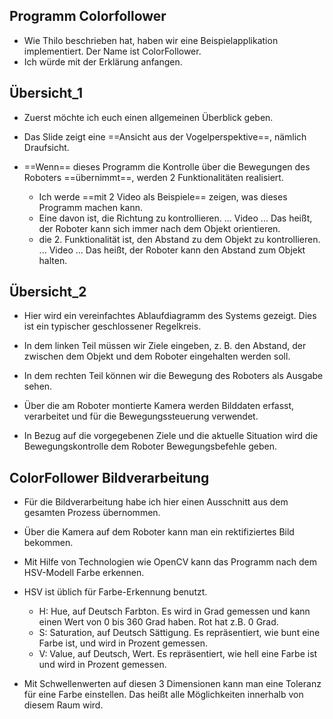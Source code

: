 ## Programm Colorfollower 
- Wie Thilo beschrieben hat, haben wir eine Beispielapplikation implementiert. Der Name ist ColorFollower. 
- Ich würde mit der Erklärung anfangen. 

## Übersicht_1 
- Zuerst möchte ich euch einen allgemeinen Überblick geben. 

- Das Slide zeigt eine ==Ansicht aus der Vogelperspektive==, nämlich Draufsicht. 
- ==Wenn== dieses Programm die Kontrolle über die Bewegungen des Roboters ==übernimmt==, werden 2 Funktionalitäten realisiert. 
	- Ich werde ==mit 2 Video als Beispiele== zeigen, was dieses Programm machen kann. 
	- Eine davon ist, die Richtung zu kontrollieren. ... Video ... Das heißt, der Roboter kann sich immer nach dem Objekt orientieren. 
	- die 2. Funktionalität ist, den Abstand zu dem Objekt zu kontrollieren. ... Video ... Das heißt, der Roboter kann den Abstand zum Objekt halten. 

## Übersicht_2 
- Hier wird ein vereinfachtes Ablaufdiagramm des Systems gezeigt. Dies ist ein typischer geschlossener Regelkreis. 

- In dem linken Teil müssen wir Ziele eingeben, z. B. den Abstand, der zwischen dem Objekt und dem Roboter eingehalten werden soll. 
- In dem rechten Teil können wir die Bewegung des Roboters als Ausgabe sehen. 
- Über die am Roboter montierte Kamera werden Bilddaten erfasst, verarbeitet und für die Bewegungssteuerung verwendet. 
- In Bezug auf die vorgegebenen Ziele und die aktuelle Situation wird die Bewegungskontrolle dem Roboter Bewegungsbefehle geben. 

## ColorFollower Bildverarbeitung 
- Für die Bildverarbeitung habe ich hier einen Ausschnitt aus dem gesamten Prozess übernommen. 

- Über die Kamera auf dem Roboter kann man ein rektifiziertes Bild bekommen. 
- Mit Hilfe von Technologien wie OpenCV kann das Programm nach dem HSV-Modell Farbe erkennen. 

- HSV ist üblich für Farbe-Erkennung benutzt. 
	- H: Hue, auf Deutsch Farbton. Es wird in Grad gemessen und kann einen Wert von 0 bis 360 Grad haben. Rot hat z.B. 0 Grad. 
	- S: Saturation, auf Deutsch Sättigung. Es repräsentiert, wie bunt eine Farbe ist, und wird in Prozent gemessen. 
	- V: Value, auf Deutsch, Wert. Es repräsentiert, wie hell eine Farbe ist und wird in Prozent gemessen. 
- Mit Schwellenwerten auf diesen 3 Dimensionen kann man eine Toleranz für eine Farbe einstellen. Das heißt alle Möglichkeiten innerhalb von diesem Raum wird. 